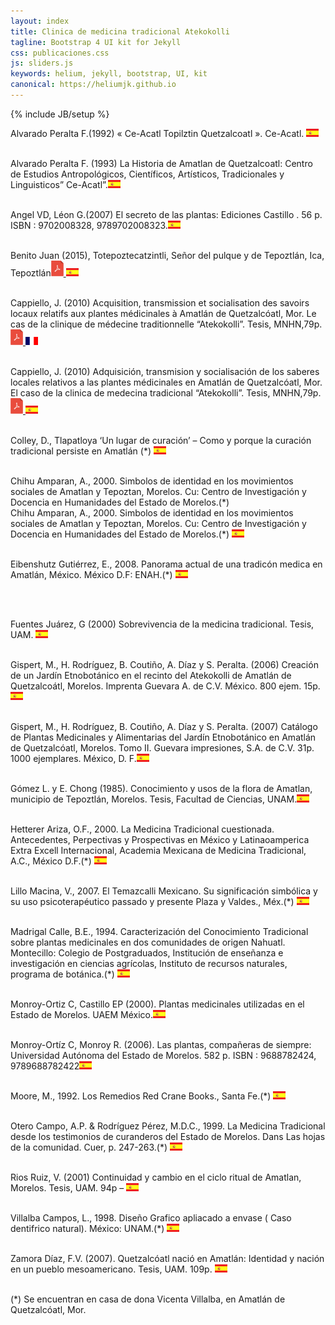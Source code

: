 ```yaml
---
layout: index
title: Clinica de medicina tradicional Atekokolli
tagline: Bootstrap 4 UI kit for Jekyll
css: publicaciones.css
js: sliders.js
keywords: helium, jekyll, bootstrap, UI, kit
canonical: https://heliumjk.github.io
---
```

{% include JB/setup %}
<!-- Content Area Start -->
<div id="content">
  <div class="container mt-5">
   Alvarado Peralta F.(1992) « Ce-Acatl Topilztin Quetzalcoatl ». Ce-Acatl. <img src="assets/images/es.png" alt="español" width="20" height="13" /><br/><br/>

Alvarado Peralta F. (1993) La Historia de Amatlan de Quetzalcoatl: Centro de Estudios Antropológicos, Científicos, Artísticos, Tradicionales y Linguisticos” Ce-Acatl”.<img class="alignnone wp-image-3424" src="assets/images/es.png" alt="español" width="20" height="13" /><br/><br/>

Angel VD, Léon G.(2007) El secreto de las plantas: Ediciones Castillo . 56 p. ISBN : 9702008328, 9789702008323.<img class="alignnone wp-image-3424" src="assets/images/es.png" alt="español" width="20" height="13" /><br/><br/>

Benito Juan (2015), Totepoztecatzintli, Señor del pulque y de Tepoztlán, Ica, Tepoztlán<a href="assets/pdf/Totepoztecatzintli-Senor-de-l-Pulque-y-de-Tepoztlan.pdf"><img src="assets/images/PDF.png" alt="" width="20" height="25" /></a><a href="assets/pdf/Totepoztecatzintli-Senor-de-l-Pulque-y-de-Tepoztlan.pdf"> <img class="alignnone wp-image-3424" src="assets/images/es.png" alt="español" width="20" height="13" /></a><br/><br/>

Cappiello, J. (2010) Acquisition, transmission et socialisation des savoirs locaux relatifs aux plantes médicinales à Amatlán de Quetzalcóatl, Mor. Le cas de la clinique de médecine traditionnelle “Atekokolli”. Tesis, MNHN,79p.<a href="assets/images/CAPPIELLO_2010_Esp_Full.pdf"><img src="assets/images/PDF.png" alt="" width="20" height="25" /></a><a href="assets/pdf/CAPPIELLO_2010_fr_Full.pdf"> <img class="alignnone wp-image-3425" src="assets/images/fr.png" alt="Français" width="20" height="13" /></a><br/><br/>

Cappiello, J. (2010) Adquisición, transmision y socialisación de los saberes locales relativos a las plantes médicinales en Amatlán de Quetzalcóatl, Mor. El caso de la clinica de medecina tradicional “Atekokolli”. Tesis, MNHN,79p.<a href="assets/images/CAPPIELLO_2010_fr_Full.pdf"><img src="assets/images/PDF.png" alt="" width="20" height="25" /></a><a href="assets/pdf/CAPPIELLO_2010_Esp_Full.pdf"> <img class="alignnone wp-image-3424" src="assets/images/es.png" alt="español" width="20" height="13" /></a><br/><br/>

Colley, D., Tlapatloya ‘Un lugar de curación’ – Como y porque la curación tradicional persiste en Amatlán (*) <img class="alignnone wp-image-3424" src="assets/images/es.png" alt="español" width="20" height="13" /><br/><br/>
<div id="_mcePaste">Chihu Amparan, A., 2000. Simbolos de identidad en los movimientos sociales de Amatlan y Tepoztan, Morelos. Cu: Centro de Investigación y Docencia en Humanidades del Estado de Morelos.(*)</div>
Chihu Amparan, A., 2000. Simbolos de identidad en los movimientos sociales de Amatlan y Tepoztan, Morelos. Cu: Centro de Investigación y Docencia en Humanidades del Estado de Morelos.(*) <img class="alignnone wp-image-3424" src="assets/images/es.png" alt="español" width="20" height="13" /><br/><br/>

Eibenshutz Gutiérrez, E., 2008. Panorama actual de una tradicón medica en Amatlán, México. México D.F: ENAH.(*) <img class="alignnone wp-image-3424" src="assets/images/es.png" alt="español" width="20" height="13" /><br/><br/>

&nbsp;

Fuentes Juárez, G (2000) Sobrevivencia de la medicina tradicional. Tesis, UAM. <img class="alignnone wp-image-3424" src="assets/images/es.png" alt="español" width="20" height="13" /><br/><br/>

Gispert, M., H. Rodríguez, B. Coutiño, A. Díaz y S. Peralta. (2006) Creación de un Jardín Etnobotánico en el recinto del Atekokolli de Amatlán de Quetzalcoátl, Morelos. Imprenta Guevara A. de C.V. México. 800 ejem. 15p.<img class="alignnone wp-image-3424" src="assets/images/es.png" alt="español" width="20" height="13" /><br/><br/>

Gispert, M., H. Rodríguez, B. Coutiño, A. Díaz y S. Peralta. (2007) Catálogo de Plantas Medicinales y Alimentarias del Jardín Etnobotánico en Amatlán de Quetzalcóatl, Morelos. Tomo II. Guevara impresiones, S.A. de C.V. 31p. 1000 ejemplares. México, D. F.<img class="alignnone wp-image-3424" src="assets/images/es.png" alt="español" width="20" height="13" /><br/><br/>

Gómez L. y E. Chong (1985). Conocimiento y usos de la flora de Amatlan, municipio de Tepoztlán, Morelos. Tesis, Facultad de Ciencias, UNAM.<img class="alignnone wp-image-3424" src="assets/images/es.png" alt="español" width="20" height="13" /><br/><br/>

Hetterer Ariza, O.F., 2000. La Medicina Tradicional cuestionada. Antecedentes, Perpectivas y Prospectivas en México y Latinaoamperica Extra Excell Internacional, Academia Mexicana de Medicina Tradicional, A.C., México D.F.(*) <img class="alignnone wp-image-3424" src="assets/images/es.png" alt="español" width="20" height="13" /><br/><br/>

Lillo Macina, V., 2007. El Temazcalli Mexicano. Su significación simbólica y su uso psicoterapéutico passado y presente Plaza y Valdes., Méx.(*) <img class="alignnone wp-image-3424" src="assets/images/es.png" alt="español" width="20" height="13" /><br/><br/>

Madrigal Calle, B.E., 1994. Caracterización del Conocimiento Tradicional sobre plantas medicinales en dos comunidades de origen Nahuatl. Montecillo: Colegio de Postgraduados, Institución de enseñanza e investigación en ciencias agrícolas, Instituto de recursos naturales, programa de botánica.(*) <img class="alignnone wp-image-3424" src="assets/images/es.png" alt="español" width="20" height="13" /><br/><br/>

Monroy-Ortiz C, Castillo EP (2000). Plantas medicinales utilizadas en el Estado de Morelos. UAEM México.<img class="alignnone wp-image-3424" src="assets/images/es.png" alt="español" width="20" height="13" /><br/><br/>

Monroy-Ortíz C, Monroy R. (2006). Las plantas, compañeras de siempre: Universidad Autónoma del Estado de Morelos. 582 p. ISBN : 9688782424, 9789688782422<img class="alignnone wp-image-3424" src="assets/images/es.png" alt="español" width="20" height="13" /><br/><br/>

Moore, M., 1992. Los Remedios Red Crane Books., Santa Fe.(*) <img class="alignnone wp-image-3424" src="assets/images/es.png" alt="español" width="20" height="13" /><br/><br/>

Otero Campo, A.P. &amp; Rodríguez Pérez, M.D.C., 1999. La Medicina Tradicional desde los testimonios de curanderos del Estado de Morelos. Dans Las hojas de la comunidad.  Cuer, p. 247-263.(*) <img class="alignnone wp-image-3424" src="assets/images/es.png" alt="español" width="20" height="13" /><br/><br/>

Rios Ruiz, V. (2001) Continuidad y cambio en el ciclo ritual de Amatlan, Morelos. Tesis, UAM. 94p – <img class="alignnone wp-image-3424" src="assets/images/es.png" alt="español" width="20" height="13" /><br/><br/>

Villalba Campos, L., 1998. Diseño Grafico apliacado a envase ( Caso dentifrico natural). México: UNAM.(*) <img class="alignnone wp-image-3424" src="assets/images/es.png" alt="español" width="20" height="13" /><br/><br/>

Zamora Díaz, F.V. (2007). Quetzalcóatl nació en Amatlán: Identidad y nación en un pueblo mesoamericano. Tesis, UAM. 109p. <img class="alignnone wp-image-3424" src="assets/images/es.png" alt="español" width="20" height="13" /><br/><br/>

(*) Se encuentran en casa de dona Vicenta Villalba, en Amatlán de Quetzalcóatl, Mor.   
   </div>
<!-- Content area end -->
</div>
